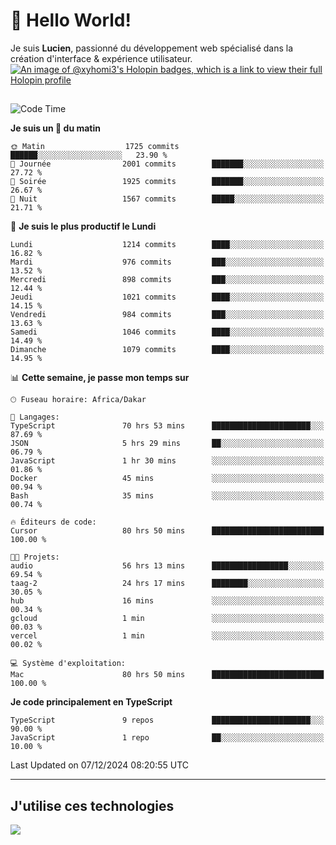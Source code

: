 # 👋 Hello World!

Je suis **Lucien**, passionné du développement web spécialisé dans la création d'interface & expérience utilisateur.
[![An image of @xyhomi3's Holopin badges, which is a link to view their full Holopin profile](https://holopin.me/xyhomi3)](https://holopin.io/@xyhomi3)

##

<!--START_SECTION:waka-->
![Code Time](http://img.shields.io/badge/Code%20Time-2%2C742%20hrs%2055%20mins-blue)

**Je suis un 🐤 du matin** 

```text
🌞 Matin                  1725 commits        ██████░░░░░░░░░░░░░░░░░░░   23.90 % 
🌆 Journée                2001 commits        ███████░░░░░░░░░░░░░░░░░░   27.72 % 
🌃 Soirée                 1925 commits        ███████░░░░░░░░░░░░░░░░░░   26.67 % 
🌙 Nuit                   1567 commits        █████░░░░░░░░░░░░░░░░░░░░   21.71 % 
```
📅 **Je suis le plus productif le Lundi** 

```text
Lundi                    1214 commits        ████░░░░░░░░░░░░░░░░░░░░░   16.82 % 
Mardi                    976 commits         ███░░░░░░░░░░░░░░░░░░░░░░   13.52 % 
Mercredi                 898 commits         ███░░░░░░░░░░░░░░░░░░░░░░   12.44 % 
Jeudi                    1021 commits        ████░░░░░░░░░░░░░░░░░░░░░   14.15 % 
Vendredi                 984 commits         ███░░░░░░░░░░░░░░░░░░░░░░   13.63 % 
Samedi                   1046 commits        ████░░░░░░░░░░░░░░░░░░░░░   14.49 % 
Dimanche                 1079 commits        ████░░░░░░░░░░░░░░░░░░░░░   14.95 % 
```


📊 **Cette semaine, je passe mon temps sur** 

```text
🕑︎ Fuseau horaire: Africa/Dakar

💬 Langages: 
TypeScript               70 hrs 53 mins      ██████████████████████░░░   87.69 % 
JSON                     5 hrs 29 mins       ██░░░░░░░░░░░░░░░░░░░░░░░   06.79 % 
JavaScript               1 hr 30 mins        ░░░░░░░░░░░░░░░░░░░░░░░░░   01.86 % 
Docker                   45 mins             ░░░░░░░░░░░░░░░░░░░░░░░░░   00.94 % 
Bash                     35 mins             ░░░░░░░░░░░░░░░░░░░░░░░░░   00.74 % 

🔥 Éditeurs de code: 
Cursor                   80 hrs 50 mins      █████████████████████████   100.00 % 

🐱‍💻 Projets: 
audio                    56 hrs 13 mins      █████████████████░░░░░░░░   69.54 % 
taag-2                   24 hrs 17 mins      ████████░░░░░░░░░░░░░░░░░   30.05 % 
hub                      16 mins             ░░░░░░░░░░░░░░░░░░░░░░░░░   00.34 % 
gcloud                   1 min               ░░░░░░░░░░░░░░░░░░░░░░░░░   00.03 % 
vercel                   1 min               ░░░░░░░░░░░░░░░░░░░░░░░░░   00.02 % 

💻 Système d'exploitation: 
Mac                      80 hrs 50 mins      █████████████████████████   100.00 % 
```

**Je code principalement en TypeScript** 

```text
TypeScript               9 repos             ██████████████████████░░░   90.00 % 
JavaScript               1 repo              ██░░░░░░░░░░░░░░░░░░░░░░░   10.00 % 
```




 Last Updated on 07/12/2024 08:20:55 UTC
<!--END_SECTION:waka-->
---

## J'utilise ces technologies

<p align="left">
  <a href="https://skillicons.dev">
    <img src="https://skillicons.dev/icons?i=ts,js,md,scss,tailwind,react,docker,express,astro,vite,nextjs,vercel,figma,ableton" />
  </a>
</p>

